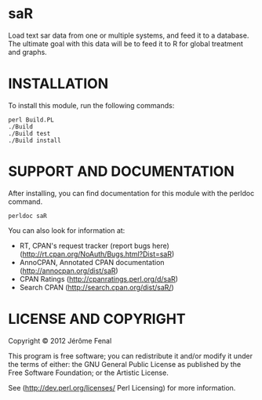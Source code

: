 saR
===

Load text sar data from one or multiple systems, and feed it to a
database.
The ultimate goal with this data will be to feed it to R for global
treatment and graphs.

INSTALLATION
============

To install this module, run the following commands:

	perl Build.PL
	./Build
	./Build test
	./Build install

SUPPORT AND DOCUMENTATION
=========================

After installing, you can find documentation for this module with the
perldoc command.

    perldoc saR

You can also look for information at:

* RT, CPAN's request tracker (report bugs here)
  (http://rt.cpan.org/NoAuth/Bugs.html?Dist=saR)
* AnnoCPAN, Annotated CPAN documentation
  (http://annocpan.org/dist/saR)
* CPAN Ratings
  (http://cpanratings.perl.org/d/saR)
* Search CPAN
  (http://search.cpan.org/dist/saR/)


LICENSE AND COPYRIGHT
=====================

Copyright © 2012 Jérôme Fenal

This program is free software; you can redistribute it and/or modify it
under the terms of either: the GNU General Public License as published
by the Free Software Foundation; or the Artistic License.

See (http://dev.perl.org/licenses/ Perl Licensing) for more information.

